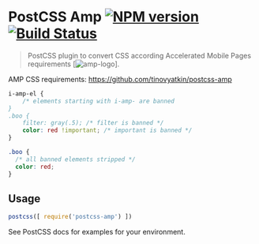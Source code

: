 # PostCSS Amp [![NPM version](http://img.shields.io/npm/v/postcss-amp.svg)](https://www.npmjs.org/package/postcss-amp) [![Build Status](https://travis-ci.org/tinovyatkin/postcss-amp.svg?branch=master)](https://travis-ci.org/tinovyatkin/postcss-amp)


> PostCSS plugin to convert CSS according Accelerated Mobile Pages requirements [![amp-logo](https://www.ampproject.org/static/img/logo-blue.svg)].


AMP CSS requirements: <https://github.com/tinovyatkin/postcss-amp>

```css
i-amp-el {
    /* elements starting with i-amp- are banned
}
.boo {
    filter: gray(.5); /* filter is banned */
    color: red !important; /* important is banned */
}
```

```css
.boo {
  /* all banned elements stripped */
  color: red;
}
```

## Usage

```js
postcss([ require('postcss-amp') ])
```

See PostCSS docs for examples for your environment.
